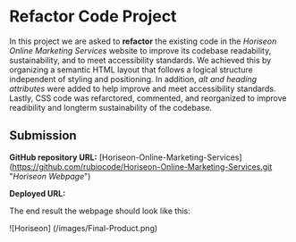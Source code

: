 # Refactor Code Project

In this project we are asked to **refactor** the existing code in the _Horiseon Online Marketing Services_ website to improve its codebase readability, sustainability, and to meet accessibility standards. We achieved this by organizing a semantic HTML layout that follows a logical structure independent of styling and positioning. In addition, _alt and heading attributes_ were added to help improve and meet accessibility standards. Lastly, CSS code was refarctored, commented, and reorganized to improve readibility and longterm sustainability of the codebase.    


## Submission

**GitHub repository URL:** [Horiseon-Online-Marketing-Services] (https://github.com/rubiocode/Horiseon-Online-Marketing-Services.git "_Horiseon Webpage_")

**Deployed URL:**  

The end result the webpage should look like this: 

![Horiseon] (/images/Final-Product.png)